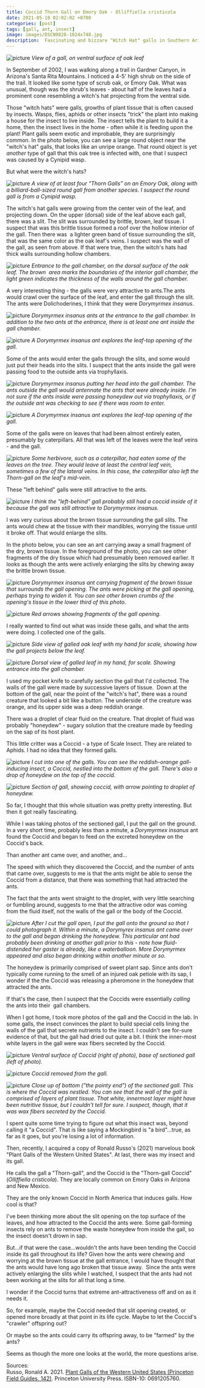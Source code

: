 ```yaml
---
title: Coccid Thorn Gall on Emory Oak - Olliffiella cristicola
date: 2021-05-18 02:02:02 +0700
categories: [post]
tags: [gall, ant, insect]
image: images/DSCN9828-1024x748.jpg
description:  Fascinating and bizzare "Witch Hat" galls in Southern Arizona
---
```


![picture](images/DSCN9828-1024x748.jpg)
*View of a gall, on ventral surface of oak leaf*

In September of 2002, I was walking along a trail in Gardner Canyon, in Arizona's Santa Rita Mountains. I noticed a 4-5' high shrub on the side of the trail. It looked like some type of scrub oak, or Emory Oak. What was unusual, though was the shrub's leaves - about half of the leaves had a prominent cone resembling a witch's hat projecting from the ventral side.

Those "witch hats" were galls, growths of plant tissue that is often caused by insects. Wasps, flies, aphids or other insects "trick" the plant into making a house for the insect to live inside. The insect tells the plant to build it a home, then the insect lives in the home - often while it is feeding upon the plant! Plant galls seem exotic and improbable, they are surprisingly common. In the photo below, you can see a large round object near the "witch's hat" galls, that looks like an unripe orange. That round object is yet _another_ type of gall that this oak tree is infected with, one that I suspect was caused by a Cynipid wasp.

But what were the witch's hats?

![picture](images/DSCN9831-1024x768.jpg)
*A view of at least four "Thorn Galls" on an Emory Oak, along with a billiard-ball-sized round gall from another species. I suspect the round gall is from a Cynipid wasp.*


The witch's hat galls were growing from the center vein of the leaf, and projecting down. On the upper (dorsal) side of the leaf above each gall, there was a slit. The slit was surrounded by brittle, brown, leaf tissue. I suspect that was this brittle tissue formed a roof over the hollow interior of the gall. Then there was  a lighter green band of tissue surrounding the slit, that was the same color as the oak leaf's veins. I suspect was the wall of the gall, as seen from above. If that were true, then the witch's hats had thick walls surrounding hollow chambers.

![picture](images/DSCN9867-1024x768.jpg)
*Entrance to the gall chamber, on the dorsal surface of the oak leaf. The brown  area marks the boundaries of the interior gall chamber, the light green indicates the thickness of the walls around the gall chamber.*

A very interesting thing - the galls were very attractive to ants.The ants would crawl over the surface of the leaf, and enter the gall through the slit. The ants were Dolichoderines, I think that they were _Dorymyrmex insanus_.

![picture](images/DSCN9858-1024x768.jpg)
*_Dorymyrmex_ _insanus_ ants at the entrance to the gall chamber. In addition to the two ants at the entrance, there is at least one ant inside the gall chamber.*

![picture](images/DSCN9818-1024x768.jpg)
*A _Dorymyrmex_ _insanus_ ant explores the leaf-top opening of the gall.*

Some of the ants would enter the galls through the slits, and some would just put their heads into the slits. I suspect that the ants inside the gall were passing food to the outside ants via trophyllaxis.

![picture](images/DSCN9864-1024x768.jpg)
*_Dorymyrmex_ _insanus_ putting her head into the gall chamber. The ants outside the gall would antennate the ants that were already inside. I'm not sure if the ants inside were passing honeydew out via trophyllaxis, or if the outside ant was checking to see if there was room to enter.*

![picture](images/DSCN9818-1024x768.jpg)
*A _Dorymyrmex_ _insanus_ ant explores the leaf-top opening of the gall.*

Some of the galls were on leaves that had been almost entirely eaten, presumably by caterpillars. All that was left of the leaves were the leaf veins - and the gall.

![picture](images/DSCN9834-1024x726.jpg)
*Some herbivore, such as a caterpillar, had eaten some of the leaves on the tree. They would leave at least the central leaf vein, sometimes a few of the lateral veins. In this case, the caterpillar also left the Thorn-gall on the leaf's mid-vein.*

These "left behind" galls were still attractive to the ants.

![picture](images/DSCN9832-1024x841.jpg)
*I think the "left-behind" gall probably still had a coccid inside of it because the gall was still attractive to _Dorymyrmex_ _insanus_.*

I was very curious about the brown tissue surrounding the gall slits. The ants would chew at the tissue with their mandibles, worrying the tissue until it broke off. That would enlarge the slits.

In the photo below, you can see an ant carrying away a small fragment of the dry, brown tissue. In the foreground of the photo, you can see other fragments of the dry tissue which had presumably been removed earlier. It looks as though the ants were actively enlarging the slits by chewing away the brittle brown tissue.

![picture](images/DSCN9838.jpg)
*_Dorymyrmex_ _insanus_ ant carrying fragment of the brown tissue that surrounds the gall opening. The ants were picking at the gall opening, perhaps trying to widen it. You can see other brown crumbs of the opening's tissue in the lower third of this photo.*

![picture](images/gall-frags-arrow.jpg)
*Red arrows showing fragments of the gall opening.*

I really wanted to find out what was inside these galls, and what the ants were doing. I collected one of the galls.

![picture](images/DSCN9853-1024x768.jpg)
*Side view of galled oak leaf with my hand for scale, showing how the gall projects below the leaf.*

![picture](images/DSCN9852-1024x768.jpg)
*Dorsal view of galled leaf in my hand, for scale. Showing entrance into the gall chamber.*

I used my pocket knife to carefully section the gall that I'd collected. The walls of the gall were made by successive layers of tissue.  Down at the bottom of the gall, near the point of the "witch's hat", there was a round creature that looked a bit like a button. The underside of the creature was orange, and its upper side was a deep reddish orange.

There was a droplet of clear fluid on the creature. That droplet of fluid was probably "honeydew" - sugary solution that the creature made by feeding on the sap of its host plant.

This little critter was a Coccid - a type of Scale Insect. They are related to Aphids. I had no idea that they formed galls.

![picture](images/DSCN9844-1024x768.jpg)
*I cut into one of the galls. You can see the reddish-orange gall-inducing insect, a Coccid, nestled into the bottom of the gall. There's also a drop of honeydew on the top of the coccid.*

![picture](images/coccid-arrow-1024x768.jpg)
*Section of gall, showing coccid, with arrow pointing to droplet of honeydew.*

So far, I thought that this whole situation was pretty pretty interesting. But then it got really fascinating.

While I was taking photos of the sectioned gall, I put the gall on the ground. In a very short time, probably less than a minute, a _Dorymyrmex insanus_ ant found the Coccid and began to feed on the excreted honeydew on the Coccid's back.

Than another ant came over, and another, and...

The speed with which they discovered the Coccid, and the number of ants that came over, suggests to me is that the ants might be able to sense the Coccid from a distance, that there was something that had attracted the ants.

The fact that the ants went straight to the droplet, with very little searching or fumbling around, suggests to me that the attractive odor was coming from the fluid itself, not the walls of the gall or the body of the Coccid.

![picture](images/DSCN9848-1024x768.jpg)
*After I cut the gall open, I put the gall onto the ground so that I could photograph it. Within a minute, a _Dorymyrex insanus_ ant came over to the gall and began drinking the honeydew. This particular ant had probably been drinking at another gall prior to this - note how fluid-distended her gaster is already, like a waterballoon. More _Dorymyrmex_ appeared and also began drinking within another minute or so.*

The honeydew is primarily comprised of sweet plant sap. Since ants don't typically come running to the smell of an injured oak petiole with its sap, I wonder if the the Coccid was releasing a pheromone in the honeydew that attracted the ants.

If that's the case, then I suspect that the Coccids were essentially _calling_ the ants into their  gall chambers.

When I got home, I took more photos of the gall and the Coccid in the lab. In some galls, the insect convinces the plant to build special cells lining the walls of the gall that secrete nutrients to the insect. I couldn't see for-sure evidence of that, but the gall had dried out quite a bit. I think the inner-most white layers in the gall were wax fibers secreted by the Coccid.

![picture](images/DSCN9939-1024x863.jpg)
*Ventral surface of Coccid (right of photo), base of sectioned gall (left of photo).*

![picture](images/DSCN9931.jpg)
*Coccid removed from the gall.*

![picture](images/DSCN9947-1024x768.jpg)
*Close up of bottom ("the pointy end") of the sectioned gall. This is where the Coccid was nestled. You can see that the wall of the gall is comprised of layers of plant tissue. That white, innermost layer _might_ have been nutritive tissue, but I couldn't tell for sure. I suspect, though, that it was wax fibers secreted by the Coccid.*

I spent quite some time trying to figure out what this insect was, beyond calling it "a Coccid". That is like saying a Mockingbird is "a bird"...true, as far as it goes, but you're losing a lot of information.

Then, recently, I acquired a copy of Ronald Russo's (2021) marvelous book "Plant Galls of the Western United States". At last, there was my insect and its gall.

He calls the gall a "Thorn-gall", and the Coccid is the "Thorn-gall Coccid" (_Olliffiella cristicola_). They are locally common on Emory Oaks in Arizona and New Mexico.

They are the only known Coccid in North America that induces galls. How cool is that?

I've been thinking more about the slit opening on the top surface of the leaves, and how attracted to the Coccid the ants were. Some gall-forming insects rely on ants to remove the waste honeydew from inside the gall, so the insect doesn't drown in sap.

But...if that were the case...wouldn't the ants have been tending the Coccid inside its gall throughout its life? Given how the ants were chewing and worrying at the brown tissue at the gall entrance, I would have thought that the ants would have long ago broken that tissue away.  Since the ants were actively enlarging the slits while I watched, I suspect that the ants had not been working at the slits for all that long a time.

I wonder if the Coccid turns that extreme ant-attractiveness off and on as it needs it.

So, for example, maybe the Coccid needed that slit opening created, or opened more broadly at that point in its life cycle. Maybe to let the Coccid's "crawler" offspring out?

Or maybe so the ants could carry its offspring away, to be "farmed" by the ants?

Seems as though the more one looks at the world, the more questions arise.

Sources:  
Russo, Ronald A. 2021. [Plant Galls of the Western United States (Princeton Field Guides, 142)](https://www.amazon.com/Western-United-States-Princeton-Guides/dp/0691205760?psc=1). Princeton University Press. ISBN-10: 0691205760.